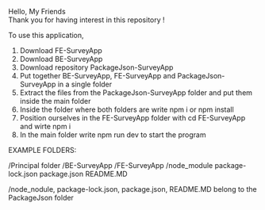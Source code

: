 Hello, My Friends  
Thank you for having interest in this repository ! 

To use this application, 

1. Download FE-SurveyApp
2. Download BE-SurveyApp
3. Download repository PackageJson-SurveyApp
4. Put together BE-SurveyApp, FE-SurveyApp and PackageJson-SurveyApp in a single folder
5. Extract the files from the PackageJson-SurveyApp folder and put them inside the main folder
6. Inside the folder where both folders are write npm i or npm install
7. Position ourselves in the FE-SurveyApp folder with cd FE-SurveyApp and wirte npm i
8. In the main folder write npm run dev to start the program

EXAMPLE FOLDERS:

/Principal folder
    /BE-SurveyApp
    /FE-SurveyApp
    /node_module
    package-lock.json
    package.json
    README.MD

/node_nodule, package-lock.json, package.json, README.MD belong to the PackageJson folder



